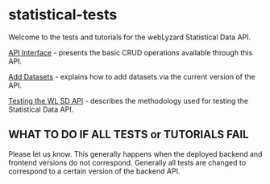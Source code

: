 # statistical-tests

Welcome to the tests and tutorials for the webLyzard Statistical Data API.    
    
[API Interface](https://github.com/weblyzard/statistical-tests/wiki/API-Interface) - presents the basic CRUD operations available through this API.

[Add Datasets](https://github.com/weblyzard/statistical-tests/wiki/Add-Datasets) - explains how to add datasets via the current version of the API.

[Testing the WL SD API](https://github.com/weblyzard/statistical-tests/wiki/Statistical-Tests) - describes the methodology used for testing the Statistical Data API.

## WHAT TO DO IF ALL TESTS or TUTORIALS FAIL

Please let us know. This generally happens when the deployed backend and frontend versions do not correspond. Generally all tests are changed to correspond to a certain version of the backend API.
